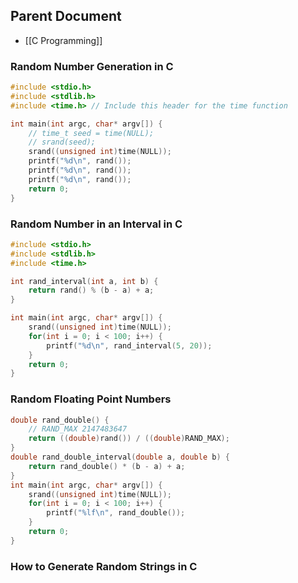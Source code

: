 
## Parent Document
- [[C Programming]]

### Random Number Generation in C

```c
#include <stdio.h>
#include <stdlib.h>
#include <time.h> // Include this header for the time function

int main(int argc, char* argv[]) {
	// time_t seed = time(NULL);
	// srand(seed);
	srand((unsigned int)time(NULL));
	printf("%d\n", rand());
	printf("%d\n", rand());
	printf("%d\n", rand());
	return 0;
}
```

### Random Number in an Interval in C

```c
#include <stdio.h>
#include <stdlib.h>
#include <time.h>

int rand_interval(int a, int b) {
	return rand() % (b - a) + a;
}

int main(int argc, char* argv[]) {
	srand((unsigned int)time(NULL));
	for(int i = 0; i < 100; i++) {
		printf("%d\n", rand_interval(5, 20));
	}
	return 0;
}
```

### Random Floating Point Numbers

```c
double rand_double() {
	// RAND_MAX 2147483647
	return ((double)rand()) / ((double)RAND_MAX);
}
double rand_double_interval(double a, double b) {
	return rand_double() * (b - a) + a;
}
int main(int argc, char* argv[]) {
	srand((unsigned int)time(NULL));
	for(int i = 0; i < 100; i++) {
		printf("%lf\n", rand_double());
	}
	return 0;
}
```

### How to Generate Random Strings in C





